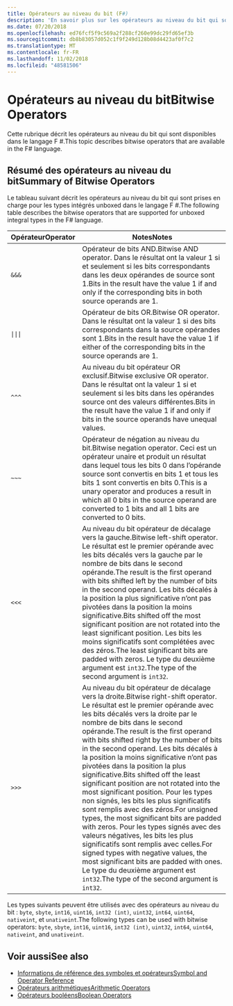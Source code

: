 ```yaml
---
title: Opérateurs au niveau du bit (F#)
description: 'En savoir plus sur les opérateurs au niveau du bit qui sont disponibles dans le langage de programmation F #.'
ms.date: 07/20/2018
ms.openlocfilehash: ed76fcf5f9c569a2f288cf260e99dc29fd65ef3b
ms.sourcegitcommit: db8b83057d052c1f9f249d128b08d4423af0f7c2
ms.translationtype: MT
ms.contentlocale: fr-FR
ms.lasthandoff: 11/02/2018
ms.locfileid: "48581506"
---
```

# <a name="bitwise-operators"></a><span data-ttu-id="188bc-103">Opérateurs au niveau du bit</span><span class="sxs-lookup"><span data-stu-id="188bc-103">Bitwise Operators</span></span>

<span data-ttu-id="188bc-104">Cette rubrique décrit les opérateurs au niveau du bit qui sont disponibles dans le langage F #.</span><span class="sxs-lookup"><span data-stu-id="188bc-104">This topic describes bitwise operators that are available in the F# language.</span></span>

## <a name="summary-of-bitwise-operators"></a><span data-ttu-id="188bc-105">Résumé des opérateurs au niveau du bit</span><span class="sxs-lookup"><span data-stu-id="188bc-105">Summary of Bitwise Operators</span></span>

<span data-ttu-id="188bc-106">Le tableau suivant décrit les opérateurs au niveau du bit qui sont prises en charge pour les types intégrés unboxed dans le langage F #.</span><span class="sxs-lookup"><span data-stu-id="188bc-106">The following table describes the bitwise operators that are supported for unboxed integral types in the F# language.</span></span>

|<span data-ttu-id="188bc-107">Opérateur</span><span class="sxs-lookup"><span data-stu-id="188bc-107">Operator</span></span>|<span data-ttu-id="188bc-108">Notes</span><span class="sxs-lookup"><span data-stu-id="188bc-108">Notes</span></span>|
|--------|-----|
|`&&&`|<span data-ttu-id="188bc-109">Opérateur de bits AND.</span><span class="sxs-lookup"><span data-stu-id="188bc-109">Bitwise AND operator.</span></span> <span data-ttu-id="188bc-110">Dans le résultat ont la valeur 1 si et seulement si les bits correspondants dans les deux opérandes de source sont 1.</span><span class="sxs-lookup"><span data-stu-id="188bc-110">Bits in the result have the value 1 if and only if the corresponding bits in both source operands are 1.</span></span>|
|<code>&#124;&#124;&#124;</code>|<span data-ttu-id="188bc-111">Opérateur de bits OR.</span><span class="sxs-lookup"><span data-stu-id="188bc-111">Bitwise OR operator.</span></span> <span data-ttu-id="188bc-112">Dans le résultat ont la valeur 1 si des bits correspondants dans la source opérandes sont 1.</span><span class="sxs-lookup"><span data-stu-id="188bc-112">Bits in the result have the value 1 if either of the corresponding bits in the source operands are 1.</span></span>|
|`^^^`|<span data-ttu-id="188bc-113">Au niveau du bit opérateur OR exclusif.</span><span class="sxs-lookup"><span data-stu-id="188bc-113">Bitwise exclusive OR operator.</span></span> <span data-ttu-id="188bc-114">Dans le résultat ont la valeur 1 si et seulement si les bits dans les opérandes source ont des valeurs différentes.</span><span class="sxs-lookup"><span data-stu-id="188bc-114">Bits in the result have the value 1 if and only if bits in the source operands have unequal values.</span></span>|
|`~~~`|<span data-ttu-id="188bc-115">Opérateur de négation au niveau du bit.</span><span class="sxs-lookup"><span data-stu-id="188bc-115">Bitwise negation operator.</span></span> <span data-ttu-id="188bc-116">Ceci est un opérateur unaire et produit un résultat dans lequel tous les bits 0 dans l’opérande source sont convertis en bits 1 et tous les bits 1 sont convertis en bits 0.</span><span class="sxs-lookup"><span data-stu-id="188bc-116">This is a unary operator and produces a result in which all 0 bits in the source operand are converted to 1 bits and all 1 bits are converted to 0 bits.</span></span>|
|`<<<`|<span data-ttu-id="188bc-117">Au niveau du bit opérateur de décalage vers la gauche.</span><span class="sxs-lookup"><span data-stu-id="188bc-117">Bitwise left-shift operator.</span></span> <span data-ttu-id="188bc-118">Le résultat est le premier opérande avec les bits décalés vers la gauche par le nombre de bits dans le second opérande.</span><span class="sxs-lookup"><span data-stu-id="188bc-118">The result is the first operand with bits shifted left by the number of bits in the second operand.</span></span> <span data-ttu-id="188bc-119">Les bits décalés à la position la plus significative n’ont pas pivotées dans la position la moins significative.</span><span class="sxs-lookup"><span data-stu-id="188bc-119">Bits shifted off the most significant position are not rotated into the least significant position.</span></span> <span data-ttu-id="188bc-120">Les bits les moins significatifs sont complétées avec des zéros.</span><span class="sxs-lookup"><span data-stu-id="188bc-120">The least significant bits are padded with zeros.</span></span> <span data-ttu-id="188bc-121">Le type du deuxième argument est `int32`.</span><span class="sxs-lookup"><span data-stu-id="188bc-121">The type of the second argument is `int32`.</span></span>|
|`>>>`|<span data-ttu-id="188bc-122">Au niveau du bit opérateur de décalage vers la droite.</span><span class="sxs-lookup"><span data-stu-id="188bc-122">Bitwise right-shift operator.</span></span> <span data-ttu-id="188bc-123">Le résultat est le premier opérande avec les bits décalés vers la droite par le nombre de bits dans le second opérande.</span><span class="sxs-lookup"><span data-stu-id="188bc-123">The result is the first operand with bits shifted right by the number of bits in the second operand.</span></span> <span data-ttu-id="188bc-124">Les bits décalés à la position la moins significative n’ont pas pivotées dans la position la plus significative.</span><span class="sxs-lookup"><span data-stu-id="188bc-124">Bits shifted off the least significant position are not rotated into the most significant position.</span></span> <span data-ttu-id="188bc-125">Pour les types non signés, les bits les plus significatifs sont remplis avec des zéros.</span><span class="sxs-lookup"><span data-stu-id="188bc-125">For unsigned types, the most significant bits are padded with zeros.</span></span> <span data-ttu-id="188bc-126">Pour les types signés avec des valeurs négatives, les bits les plus significatifs sont remplis avec celles.</span><span class="sxs-lookup"><span data-stu-id="188bc-126">For signed types with negative values, the most significant bits are padded with ones.</span></span> <span data-ttu-id="188bc-127">Le type du deuxième argument est `int32`.</span><span class="sxs-lookup"><span data-stu-id="188bc-127">The type of the second argument is `int32`.</span></span>|

<span data-ttu-id="188bc-128">Les types suivants peuvent être utilisés avec des opérateurs au niveau du bit : `byte`, `sbyte`, `int16`, `uint16`, `int32 (int)`, `uint32`, `int64`, `uint64`, `nativeint`, et `unativeint`.</span><span class="sxs-lookup"><span data-stu-id="188bc-128">The following types can be used with bitwise operators: `byte`, `sbyte`, `int16`, `uint16`, `int32 (int)`, `uint32`, `int64`, `uint64`, `nativeint`, and `unativeint`.</span></span>

## <a name="see-also"></a><span data-ttu-id="188bc-129">Voir aussi</span><span class="sxs-lookup"><span data-stu-id="188bc-129">See also</span></span>

- [<span data-ttu-id="188bc-130">Informations de référence des symboles et opérateurs</span><span class="sxs-lookup"><span data-stu-id="188bc-130">Symbol and Operator Reference</span></span>](index.md)
- [<span data-ttu-id="188bc-131">Opérateurs arithmétiques</span><span class="sxs-lookup"><span data-stu-id="188bc-131">Arithmetic Operators</span></span>](arithmetic-operators.md)
- [<span data-ttu-id="188bc-132">Opérateurs booléens</span><span class="sxs-lookup"><span data-stu-id="188bc-132">Boolean Operators</span></span>](boolean-operators.md)
